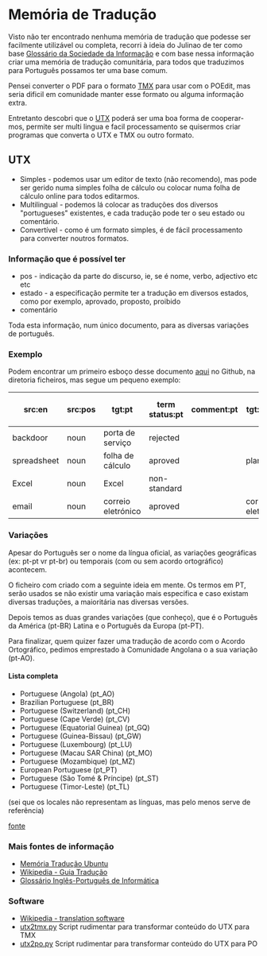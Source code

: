 # Memória de Tradução
Visto não ter encontrado nenhuma memória de tradução que podesse ser facilmente utilizável ou completa, recorri à ideia do Julinao de ter como base [Glossário da Sociedade da Informação](https://apdsi.pt/glossario/) e com base nessa informação criar uma memória de tradução comunitária, para todos que traduzimos para Português possamos ter uma base comum.

Pensei converter o PDF para o formato [TMX](https://en.wikipedia.org/wiki/Translation_Memory_eXchange) para usar com o POEdit, mas seria dificil em comunidade manter esse formato ou alguma informação extra.

Entretanto descobri que o [UTX](https://aamt.info/english/about/) poderá ser uma boa forma de cooperar-mos, permite ser multi lingua e facil processamento se quisermos criar programas que converta o UTX e TMX ou outro formato.

## UTX

- Simples - podemos usar um editor de texto (não recomendo), mas pode ser gerido numa simples folha de cálculo ou colocar numa folha de cálculo online para todos editarmos.
- Multilingual - podemos lá colocar as traduções dos diversos "portugueses" existentes, e cada tradução pode ter o seu estado ou comentário.
- Convertível - como é um formato simples, é de fácil processamento para converter noutros formatos.

### Informação que é possível ter

- pos - indicação da parte do discurso, ie, se é nome, verbo, adjectivo etc etc
- estado - a especificação permite ter a tradução em diversos estados, como por exemplo, aprovado, proposto, proibido
- comentário
    
Toda esta informação, num único documento, para as diversas variações de português.


### Exemplo

Podem encontrar um primeiro esboço desse documento [aqui](https://github.com/flippipe/tradu-pt/ficheiros/Dicionario.utx.tsv) no Github, na diretoria ficheiros, mas segue um pequeno exemplo:

|src:en|src:pos|tgt:pt|term status:pt|comment:pt|tgt:pt-BR|term status:pt-BR|comment:pt-BR|tgt:pt-PT|term status:pt-PT|comment:pt-PT|tgt:pt-AO|term status:pt-AO|comment:pt-AO|concept id|
|---|---|---|---|---|---|---|---|---|---|---|---|---|---|---|
|backdoor|noun|porta de serviço|rejected||||||||||||
|spreadsheet|noun|folha de cálculo|aproved||planilha|aproved|||||||||
|Excel|noun|Excel|non-standard||||||||||||
|e­mail|noun|correio eletrónico|aproved||correio eletrônico|aproved|||||||||


### Variações

Apesar do Português ser o nome da língua oficial, as variações geográficas (ex: pt-pt vr pt-br) ou temporais (com ou sem acordo ortográfico) acontecem.

O ficheiro com criado com a seguinte ideia em mente. Os termos em PT, serão usados se não existir uma variação mais especifica e caso existam diversas traduções, a maioritária nas diversas versões.

Depois temos as duas grandes variações (que conheço), que é o Português da América (pt-BR) Latina e o Português da Europa (pt-PT).

Para finalizar, quem quizer fazer uma tradução de acordo com o Acordo Ortográfico, pedimos emprestado à Comunidade Angolana o a sua variação (pt-AO).

#### Lista completa

- Portuguese (Angola) (pt_AO)
- Brazilian Portuguese (pt_BR)
- Portuguese (Switzerland) (pt_CH)
- Portuguese (Cape Verde) (pt_CV)
- Portuguese (Equatorial Guinea) (pt_GQ)
- Portuguese (Guinea-Bissau) (pt_GW)
- Portuguese (Luxembourg) (pt_LU)
- Portuguese (Macau SAR China) (pt_MO)
- Portuguese (Mozambique) (pt_MZ)
- European Portuguese (pt_PT)
- Portuguese (São Tomé & Príncipe) (pt_ST)
- Portuguese (Timor-Leste) (pt_TL)

(sei que os locales não representam as línguas, mas pelo menos serve de referência)

[fonte](https://www.localeplanet.com/icu/pt/index.html)

### Mais fontes de informação

* [Memória Tradução Ubuntu](https://wiki.ubuntu.com/PortugalTeam/TranslationMemory)
* [Wikipedia - Guia Tradução](https://pt.wikipedia.org/wiki/Ajuda:Guia_de_tradu%C3%A7%C3%A3o/Lista_de_termos_t%C3%A9cnicos_de_inform%C3%A1tica)
* [Glossário Inglês-Português de Informática](https://quark.fe.up.pt/cgi-bin/orca/glossario)

### Software

* [Wikipedia - translation software](https://en.wikipedia.org/wiki/List_of_translation_software)
* [utx2tmx.py](https://github.com/flippipe/tradu-pt/scripts/utx2tmx.py) Script rudimentar para transformar conteúdo do UTX para TMX
* [utx2po.py](https://github.com/flippipe/tradu-pt/scripts/utx2po.py) Script rudimentar para transformar conteúdo do UTX para PO